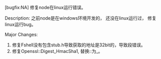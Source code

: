 [bugfix:NA] 修复node在linux运行错误。

Description:
之前node是在windows环境开发的， 还没在linux运行过，
修复linux运行bug。

Major Changes:
1. 修复Fshell没有包含stub.h导致获取的地址是32bit的，导致段错误。
2. 修复Openssl::Digest_HmacSha1, 替换::为_。